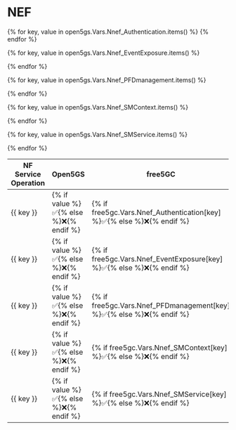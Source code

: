 # NEF

<table>
  <thead>
    <tr>
      <th>NF Service Operation</th>
      <th>Open5GS</th>
      <th>free5GC</th>
      <th>OAI CN5G</th>
    </tr>
  </thead>
  <tbody>
{% for key, value in open5gs.Vars.Nnef_Authentication.items() %}
    <tr>
<td> {{ key }} </td> 
<td>{% if value %}✅{% else %}❌{% endif %} </td> 
<td>{% if free5gc.Vars.Nnef_Authentication[key] %}✅{% else %}❌{% endif %} </td> 
<td>{% if oai.Vars.Nnef_Authentication[key] %}✅{% else %}❌{% endif %} </td>
    </tr>
{% endfor %}

{% for key, value in open5gs.Vars.Nnef_EventExposure.items() %}
    <tr>
<td> {{ key }} </td> 
<td>{% if value %}✅{% else %}❌{% endif %} </td> 
<td>{% if free5gc.Vars.Nnef_EventExposure[key] %}✅{% else %}❌{% endif %} </td> 
<td>{% if oai.Vars.Nnef_EventExposure[key] %}✅{% else %}❌{% endif %} </td>
    </tr>
{% endfor %}

{% for key, value in open5gs.Vars.Nnef_PFDmanagement.items() %}
    <tr>
<td> {{ key }} </td> 
<td>{% if value %}✅{% else %}❌{% endif %} </td> 
<td>{% if free5gc.Vars.Nnef_PFDmanagement[key] %}✅{% else %}❌{% endif %} </td> 
<td>{% if oai.Vars.Nnef_PFDmanagement[key] %}✅{% else %}❌{% endif %} </td>
    </tr>
{% endfor %}

{% for key, value in open5gs.Vars.Nnef_SMContext.items() %}
    <tr>
<td> {{ key }} </td> 
<td>{% if value %}✅{% else %}❌{% endif %} </td> 
<td>{% if free5gc.Vars.Nnef_SMContext[key] %}✅{% else %}❌{% endif %} </td> 
<td>{% if oai.Vars.Nnef_SMContext[key] %}✅{% else %}❌{% endif %} </td>
    </tr>
{% endfor %}

{% for key, value in open5gs.Vars.Nnef_SMService.items() %}
    <tr>
<td> {{ key }} </td> 
<td>{% if value %}✅{% else %}❌{% endif %} </td> 
<td>{% if free5gc.Vars.Nnef_SMService[key] %}✅{% else %}❌{% endif %} </td> 
<td>{% if oai.Vars.Nnef_SMService[key] %}✅{% else %}❌{% endif %} </td>
    </tr>
{% endfor %}
  </tbody>
<table>

